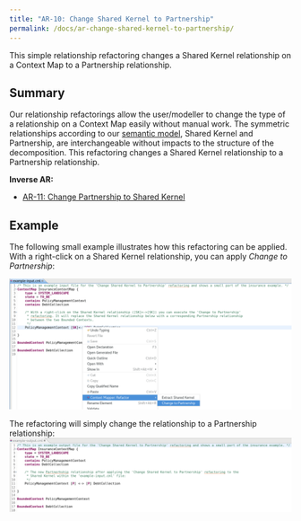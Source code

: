 ```yaml
---
title: "AR-10: Change Shared Kernel to Partnership"
permalink: /docs/ar-change-shared-kernel-to-partnership/
---
```


This simple relationship refactoring changes a Shared Kernel relationship on a Context Map to a Partnership relationship.

## Summary
Our relationship refactorings allow the user/modeller to change the type of a relationship on a Context Map easily without manual work.
The symmetric relationships according to our [semantic model](/docs/language-model/), Shared Kernel and Partnership, are interchangeable without impacts
to the structure of the decomposition. This refactoring changes a Shared Kernel relationship to a Partnership relationship.

**Inverse AR:**
 * [AR-11: Change Partnership to Shared Kernel](/docs/ar-change-partnership-to-shared-kernel/)

## Example
The following small example illustrates how this refactoring can be applied. With a right-click on a Shared Kernel relationship, you can apply
_Change to Partnership_:

<a href="/img/change-shared-kernel-to-partnership-input.png">![Change Shared Kernel to Partnership Example Input](/img/change-shared-kernel-to-partnership-input.png)</a>

The refactoring will simply change the relationship to a Partnership relationship:
<a href="/img/change-shared-kernel-to-partnership-output.png">![Change Shared Kernel to Partnership Example Output](/img/change-shared-kernel-to-partnership-output.png)</a>
